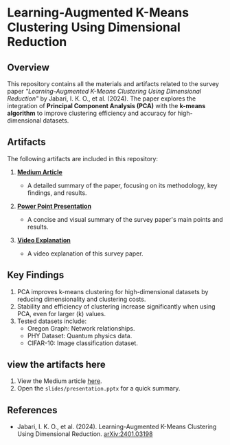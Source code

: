 # **Learning-Augmented K-Means Clustering Using Dimensional Reduction**

## **Overview**
This repository contains all the materials and artifacts related to the survey paper *"Learning-Augmented K-Means Clustering Using Dimensional Reduction"* by Jabari, I. K. O., et al. (2024). The paper explores the integration of **Principal Component Analysis (PCA)** with the **k-means algorithm** to improve clustering efficiency and accuracy for high-dimensional datasets.

## **Artifacts**
The following artifacts are included in this repository:

1. **[Medium Article](https://medium.com/@praful.john2409/enhancing-k-means-clustering-with-pca-a-comprehensive-survey-3fb999e222aa)**  
   - A detailed summary of the paper, focusing on its methodology, key findings, and results.
   
2. **[Power Point Presentation](https://docs.google.com/presentation/d/1YQid6yf-sT2qHZG0EFGJQ5CJ1SdZ7e59gZp4iAg1JJA/edit?usp=sharing)**  
   - A concise and visual summary of the survey paper's main points and results.
  
3. **[Video Explanation](https://youtu.be/QOvaBDwFLNA)**  
   - A video explanation of this survey paper.

## **Key Findings**
1. PCA improves k-means clustering for high-dimensional datasets by reducing dimensionality and clustering costs.
2. Stability and efficiency of clustering increase significantly when using PCA, even for larger \(k\) values.
3. Tested datasets include:
   - Oregon Graph: Network relationships.
   - PHY Dataset: Quantum physics data.
   - CIFAR-10: Image classification dataset.

## **view the artifacts here**
1. View the Medium article [here](https://medium.com/@praful.john2409/enhancing-k-means-clustering-with-pca-a-comprehensive-survey-3fb999e222aa).
2. Open the `slides/presentation.pptx` for a quick summary.

## **References**
- Jabari, I. K. O., et al. (2024). Learning-Augmented K-Means Clustering Using Dimensional Reduction. [arXiv:2401.03198](https://arxiv.org/abs/2401.03198)

